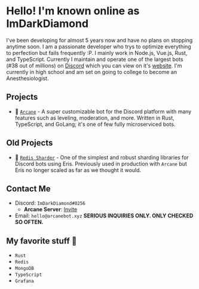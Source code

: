 # Hello! I'm known online as ImDarkDiamond

I've been developing for almost 5 years now and have no plans on stopping anytime soon. I am a passionate developer who trys to optimize everything to perfection but fails frequently :P. I mainly work in Node.js, Vue.js, Rust, and TypeScript. Currently I maintain and operate one of the largest bots (#38 out of millions) on [Discord](https://discord.com) which you can view on it's [website](https://arcanebot.xyz). I'm currently in high school and am set on going to college to become an Anesthesiologist.

## Projects
- 🤖 [`Arcane`](https://arcanebot.xyz) - A super customizable bot for the Discord platform with many features such as leveling, moderation, and more. Written in Rust, TypeScript, and GoLang; it's one of few fully microserviced bots.

## Old Projects
- 💯 [`Redis Sharder`](https://github.com/arcanebot/redis-sharder) - One of the simplest and robust sharding libraries for Discord bots using Eris. Previously used in production with `Arcane` but Eris no longer scaled as far as we thought it would.

## Contact Me
- Discord: `ImDarkDiamond#0256`
  - **Arcane Server**: [Invite](https://discord.gg/arcane)
- Email: `hello@arcanebot.xyz` **SERIOUS INQUIRIES ONLY. ONLY CHECKED SO OFTEN.**

## My favorite stuff 💙
- `Rust`
- `Redis`
- `MongoDB`
- `TypeScript`
- `Grafana`
